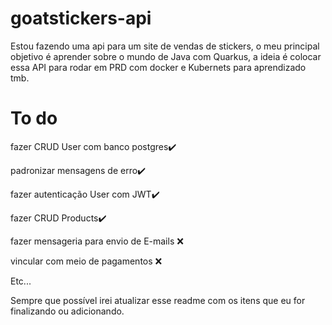 # goatstickers-api

Estou fazendo uma api para um site de vendas de stickers, o meu principal objetivo é aprender sobre o mundo de Java com Quarkus, a ideia é colocar essa API para rodar em PRD com docker e Kubernets para aprendizado tmb.

# To do

fazer CRUD User com banco postgres✔️

padronizar mensagens de erro✔️

fazer autenticação User com JWT✔️

fazer CRUD Products✔️

fazer mensageria para envio de E-mails ❌

vincular com meio de pagamentos ❌

Etc...

Sempre que possível irei atualizar esse readme com os itens que eu for finalizando ou adicionando.
